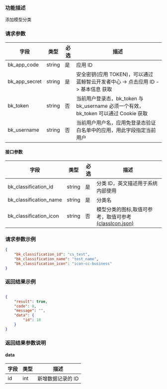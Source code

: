 ### 功能描述

添加模型分类

### 请求参数

| 字段 | 类型 | 必选 |  描述 |
|-----------|------------|--------|------------|
| bk_app_code   | string | 是 | 应用 ID     |
| bk_app_secret | string | 是 | 安全密钥(应用 TOKEN)，可以通过 蓝鲸智云开发者中心 -&gt; 点击应用 ID -&gt; 基本信息 获取 |
| bk_token      | string | 否 | 当前用户登录态，bk_token 与 bk_username 必须一个有效，bk_token 可以通过 Cookie 获取 |
| bk_username   | string | 否 | 当前用户用户名，应用免登录态验证白名单中的应用，用此字段指定当前用户 |

#### 接口参数

| 字段                       |  类型      | 必选   |  描述                                      |
|----------------------------|------------|--------|--------------------------------------------|
| bk_classification_id       | string     | 是     | 分类 ID，英文描述用于系统内部使用           |
| bk_classification_name     | string     | 是     | 分类名     |
| bk_classification_icon     | string     | 否     | 模型分类的图标,取值可参考，取值可参考[(classIcon.json)](resource_define/classIcon.json)|



### 请求参数示例

```json
{
    "bk_classification_id": "cs_test",
    "bk_classification_name": "test_name",
    "bk_classification_icon": "icon-cc-business"
}
```

### 返回结果示例

```json

{
    "result": true,
    "code": 0,
    "message": "",
    "data": {
        "id": 18
    }
}
```

### 返回结果参数说明

#### data

| 字段       | 类型      | 描述                |
|----------- |-----------|--------------------|
| id         | int       | 新增数据记录的 ID   |
